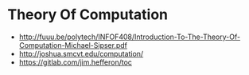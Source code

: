 # Theory Of Computation

- http://fuuu.be/polytech/INFOF408/Introduction-To-The-Theory-Of-Computation-Michael-Sipser.pdf
- http://joshua.smcvt.edu/computation/
- https://gitlab.com/jim.hefferon/toc

